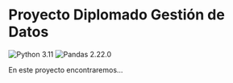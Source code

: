 # Proyecto Diplomado Gestión de Datos

![Python 3.11](https://img.shields.io/badge/Python-3.11-blue) 
![Pandas 2.22.0](https://img.shields.io/badge/Pandas-2.22.0-white)

En este proyecto encontraremos...